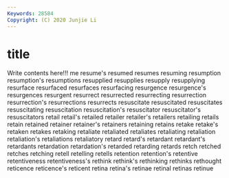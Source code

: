 ```yaml
---
Keywords: 28584
Copyright: (C) 2020 Junjie Li
---
```


# title

Write contents here!!!
me 
resume's
resumed 
resumes 
resuming 
resumption 
resumption's 
resumptions 
resupplied 
resupplies 
resupply 
resupplying
resurface 
resurfaced 
resurfaces 
resurfacing 
resurgence 
resurgence's 
resurgences 
resurgent 
resurrect 
resurrected
resurrecting 
resurrection 
resurrection's 
resurrections 
resurrects 
resuscitate 
resuscitated 
resuscitates 
resuscitating 
resuscitation
resuscitation's 
resuscitator 
resuscitator's 
resuscitators 
retail 
retail's 
retailed 
retailer 
retailer's 
retailers
retailing 
retails 
retain 
retained 
retainer 
retainer's 
retainers 
retaining 
retains 
retake
retake's 
retaken 
retakes 
retaking 
retaliate 
retaliated 
retaliates 
retaliating 
retaliation 
retaliation's
retaliations 
retaliatory 
retard 
retard's 
retardant 
retardant's 
retardants 
retardation 
retardation's 
retarded
retarding 
retards 
retch 
retched 
retches 
retching 
retell 
retelling 
retells 
retention
retention's 
retentive 
retentiveness 
retentiveness's 
rethink 
rethink's 
rethinking 
rethinks 
rethought 
reticence
reticence's 
reticent 
retina 
retina's 
retinae 
retinal 
retinas 
retinue 
